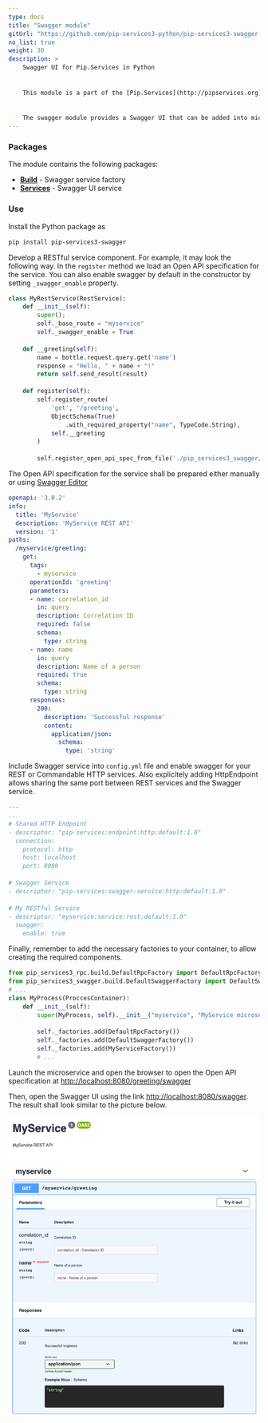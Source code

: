 ```yaml
---
type: docs
title: "Swagger module"
gitUrl: "https://github.com/pip-services3-python/pip-services3-swagger-python"
no_list: true
weight: 30
description: > 
    Swagger UI for Pip.Services in Python 


    This module is a part of the [Pip.Services](http://pipservices.org) polyglot microservices toolkit.


    The swagger module provides a Swagger UI that can be added into microservices and is seamlessly integrated with existing REST and Commandable HTTP services.
---
```



### Packages

The module contains the following packages:

- [**Build**](build) - Swagger service factory
- [**Services**](services) - Swagger UI service

### Use

Install the Python package as
```bash
pip install pip-services3-swagger
```

Develop a RESTful service component. For example, it may look the following way.
In the `register` method we load an Open API specification for the service.
You can also enable swagger by default in the constructor by setting `_swagger_enable` property.
```python
class MyRestService(RestService):
    def __init__(self):
        super();
        self._base_route = "myservice"
        self._swagger_enable = True

    def __greeting(self):
        name = bottle.request.query.get('name')
        response = "Hello, " + name + "!"
        return self.send_result(result)

    def register(self):
        self.register_route(
            'get', '/greeting',
            ObjectSchema(True)
                .with_required_property("name", TypeCode.String),
            self.__greeting
        )

        self.register_open_api_spec_from_file('./pip_services3_swagger/services/myservice.yml')
```

The Open API specification for the service shall be prepared either manually
or using [Swagger Editor](https://editor.swagger.io/)
```yaml
openapi: '3.0.2'
info:
  title: 'MyService'
  description: 'MyService REST API'
  version: '1'
paths:
  /myservice/greeting:
    get:
      tags:
        - myservice
      operationId: 'greeting'
      parameters:
      - name: correlation_id
        in: query
        description: Correlation ID
        required: false
        schema:
          type: string
      - name: name
        in: query
        description: Name of a person
        required: true
        schema:
          type: string
      responses:
        200:
          description: 'Successful response'
          content:
            application/json:
              schema:
                type: 'string'
```

Include Swagger service into `config.yml` file and enable swagger for your REST or Commandable HTTP services.
Also explicitely adding HttpEndpoint allows sharing the same port between REST services and the Swagger service.
```yaml
---
...
# Shared HTTP Endpoint
- descriptor: "pip-services:endpoint:http:default:1.0"
  connection:
    protocol: http
    host: localhost
    port: 8080

# Swagger Service
- descriptor: "pip-services:swagger-service:http:default:1.0"

# My RESTful Service
- descriptor: "myservice:service:rest:default:1.0"
  swagger:
    enable: true
```

Finally, remember to add the necessary factories to your container, to allow creating the required components.
```python
from pip_services3_rpc.build.DefaultRpcFactory import DefaultRpcFactory
from pip_services3_swagger.build.DefaultSwaggerFactory import DefaultSwaggerFactory
# ...
class MyProcess(ProccesContainer):
    def __init__(self):
        super(MyProcess, self).__init__("myservice", "MyService microservice")

        self._factories.add(DefaultRpcFactory())
        self._factories.add(DefaultSwaggerFactory())
        self._factories.add(MyServiceFactory())
        # ...
```

Launch the microservice and open the browser to open the Open API specification at
[http://localhost:8080/greeting/swagger](http://localhost:8080/greeting/swagger)

Then, open the Swagger UI using the link [http://localhost:8080/swagger](http://localhost:8080/swagger).
The result shall look similar to the picture below.

<img src="swagger-ui.png"/>
